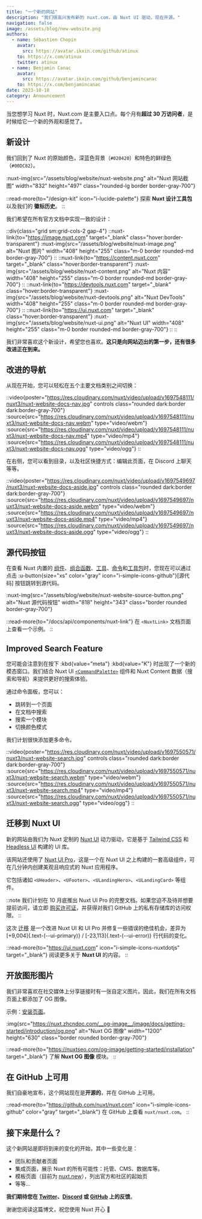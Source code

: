 ```yaml
---
title: "一个新的网站"
description: "我们很高兴发布新的 nuxt.com，由 Nuxt UI 驱动，现在开源。"
navigation: false
image: /assets/blog/new-website.png
authors:
  - name: Sébastien Chopin
    avatar:
      src: https://avatar.ikxin.com/github/atinux
    to: https://x.com/atinux
    twitter: atinux
  - name: Benjamin Canac
    avatar:
      src: https://avatar.ikxin.com/github/benjamincanac
    to: https://x.com/benjamincanac
date: 2023-10-18
category: Announcement
---
```


当您想学习 Nuxt 时，Nuxt.com 是主要入口点。每个月有**超过 30 万访问者**，是时候给它一个新的外观和感觉了。

## 新设计

我们回到了 Nuxt 的原始颜色，深蓝色背景（`#020420`）和特色的鲜绿色（`#00DC82`）。

:nuxt-img{src="/assets/blog/website/nuxt-website.png" alt="Nuxt 网站截图" width="832" height="497" class="rounded-lg border border-gray-700"}

::read-more{to="/design-kit" icon="i-lucide-palette"}
探索 **Nuxt 设计工具包** 以及我们的 **徽标历史**。
::

我们希望在所有官方文档中实现一致的设计：

::div{class="grid sm:grid-cols-2 gap-4"}
  ::nuxt-link{to="https://image.nuxt.com" target="_blank" class="hover:border-transparent"}
    :nuxt-img{src="/assets/blog/website/nuxt-image.png" alt="Nuxt 图片" width="408" height="255" class="m-0 border rounded-md border-gray-700"}
  ::
  ::nuxt-link{to="https://content.nuxt.com" target="_blank" class="hover:border-transparent"}
    :nuxt-img{src="/assets/blog/website/nuxt-content.png" alt="Nuxt 内容" width="408" height="255" class="m-0 border rounded-md border-gray-700"}
  ::
  ::nuxt-link{to="https://devtools.nuxt.com" target="_blank" class="hover:border-transparent"}
    :nuxt-img{src="/assets/blog/website/nuxt-devtools.png" alt="Nuxt DevTools" width="408" height="255" class="m-0 border rounded-md border-gray-700"}
  ::
  ::nuxt-link{to="https://ui.nuxt.com" target="_blank" class="hover:border-transparent"}
    :nuxt-img{src="/assets/blog/website/nuxt-ui.png" alt="Nuxt UI" width="408" height="255" class="m-0 border rounded-md border-gray-700"}
  ::
::

我们非常喜欢这个新设计，希望您也喜欢。**这只是向网站迈出的第一步，还有很多改进正在到来。**

## 改进的导航

从现在开始，您可以轻松在五个主要文档类别之间切换：

::video{poster="https://res.cloudinary.com/nuxt/video/upload/v1697548111/nuxt3/nuxt-website-docs-nav.jpg" controls class="rounded dark:border dark:border-gray-700"}
  :source{src="https://res.cloudinary.com/nuxt/video/upload/v1697548111/nuxt3/nuxt-website-docs-nav.webm" type="video/webm"}
  :source{src="https://res.cloudinary.com/nuxt/video/upload/v1697548111/nuxt3/nuxt-website-docs-nav.mp4" type="video/mp4"}
  :source{src="https://res.cloudinary.com/nuxt/video/upload/v1697548111/nuxt3/nuxt-website-docs-nav.ogg" type="video/ogg"}
::

在右侧，您可以看到目录，以及社区快捷方式：编辑此页面，在 Discord 上聊天等等。

::video{poster="https://res.cloudinary.com/nuxt/video/upload/v1697549697/nuxt3/nuxt-website-docs-aside.jpg" controls class="rounded dark:border dark:border-gray-700"}
  :source{src="https://res.cloudinary.com/nuxt/video/upload/v1697549697/nuxt3/nuxt-website-docs-aside.webm" type="video/webm"}
  :source{src="https://res.cloudinary.com/nuxt/video/upload/v1697549697/nuxt3/nuxt-website-docs-aside.mp4" type="video/mp4"}
  :source{src="https://res.cloudinary.com/nuxt/video/upload/v1697549697/nuxt3/nuxt-website-docs-aside.ogg" type="video/ogg"}
::

## 源代码按钮

在查看 Nuxt 内置的 [组件](/docs/api/components)、[组合函数](/docs/api/composables)、[工具](/docs/api/utils)、[命令](/docs/api/commands)和[工具包](/docs/api/kit)时，您现在可以通过点击 :u-button{size="xs" color="gray" icon="i-simple-icons-github"}[源代码] 按钮跳转到源代码。

:nuxt-img{src="/assets/blog/website/nuxt-website-source-button.png" alt="Nuxt 源代码按钮" width="818" height="343" class="border rounded border-gray-700"}

::read-more{to="/docs/api/components/nuxt-link"}
在 `<NuxtLink>` 文档页面上查看一个示例。
::

## Improved Search Feature

您可能会注意到在按下 :kbd{value="meta"} :kbd{value="K"} 时出现了一个新的模态窗口。我们结合 Nuxt UI [`<CommandPalette>`](https://ui.nuxt.com/components/command-palette) 组件和 Nuxt Content 数据（搜索和导航）来提供更好的搜索体验。

通过命令面板，您可以：
- 跳转到一个页面
- 在文档中搜索
- 搜索一个模块
- 切换颜色模式

我们计划很快添加更多命令。

::video{poster="https://res.cloudinary.com/nuxt/video/upload/v1697550571/nuxt3/nuxt-website-search.jpg" controls class="rounded dark:border dark:border-gray-700"}
  :source{src="https://res.cloudinary.com/nuxt/video/upload/v1697550571/nuxt3/nuxt-website-search.webm" type="video/webm"}
  :source{src="https://res.cloudinary.com/nuxt/video/upload/v1697550571/nuxt3/nuxt-website-search.mp4" type="video/mp4"}
  :source{src="https://res.cloudinary.com/nuxt/video/upload/v1697550571/nuxt3/nuxt-website-search.ogg" type="video/ogg"}
::

## 迁移到 Nuxt UI

新的网站由我们为 Nuxt 定制的 [Nuxt UI](https://ui.nuxt.com) 动力驱动，它是基于 [Tailwind CSS](https://tailwindcss.com) 和 [Headless UI](https://headlessui.com/) 构建的 UI 库。

该网站还使用了 [Nuxt UI Pro](https://ui.nuxt.com/pro)，这是一个在 Nuxt UI 之上构建的一套高级组件，可在几分钟内创建美观且响应式的 Nuxt 应用程序。

它包括诸如 `<UHeader>`、`<UFooter>`、`<ULandingHero>`、`<ULandingCard>` 等组件。

::note
我们计划在 10 月底推出 Nuxt UI Pro 的完整文档。如果您迫不及待并想要提前访问，请立即 [购买许可证](https://ui.nuxt.com/pro/purchase)，并获得对我们 GitHub 上的私有存储库的访问权限。
::

这次 [迁移](https://github.com/nuxt/nuxt.com/pull/1365) 是一个改进 Nuxt UI 和 UI Pro 并修复一些错误的绝佳机会，差异为 [+9,004]{.text-(--ui-primary)} / [-23,113]{.text-(--ui-error)} 行代码的变化。

::read-more{to="https://ui.nuxt.com" icon="i-simple-icons-nuxtdotjs" target="_blank"}
阅读更多关于 **Nuxt UI** 的内容。
::

## 开放图形图片

我们非常喜欢在社交媒体上分享链接时有一张自定义图片。因此，我们在所有文档页面上都添加了 OG 图像。

示例：[安装页面](/docs/getting-started/installation)。

:img{src="https://nuxt.zhcndoc.com/__og-image__/image/docs/getting-started/introduction/og.png" alt="Nuxt OG 图像" width="1200" height="630" class="border rounded border-gray-700"}

::read-more{to="https://nuxtseo.com/og-image/getting-started/installation" target="_blank"}
了解 **Nuxt OG 图像** 模块。
::

## 在 GitHub 上可用

我们自豪地宣布，这个网站现在是**开源的**，并在 GitHub 上可用。

::read-more{to="https://github.com/nuxt/nuxt.com" icon="i-simple-icons-github" color="gray" target="_blank"}
在 GitHub 上查看 `nuxt/nuxt.com`。
::

## 接下来是什么？

这个新网站是即将到来的变化的开始，其中一些变化是：
- 团队和贡献者页面
- 集成页面，展示 Nuxt 的所有可能性：托管、CMS、数据库等。
- 模板页面（目前为 [nuxt.new](https://nuxt.new)），列出官方和社区的起始页
- 等等...

**我们期待您在 [Twitter](https://x.com/nuxt_js)、[Discord](https://discord.com/invite/nuxt) 或 [GitHub](https://github.com/nuxt/nuxt.com) 上的反馈**。

谢谢您阅读这篇博文，祝您使用 Nuxt 开心 🤟
